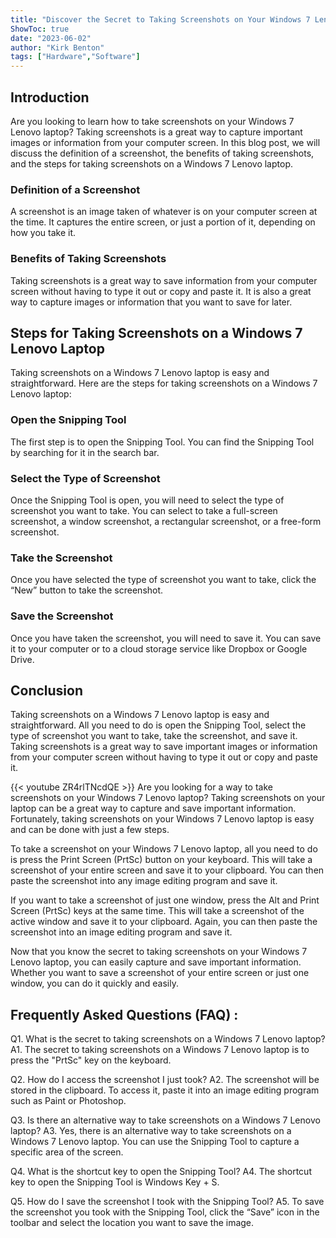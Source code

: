 ```yaml
---
title: "Discover the Secret to Taking Screenshots on Your Windows 7 Lenovo Laptop!"
ShowToc: true 
date: "2023-06-02"
author: "Kirk Benton" 
tags: ["Hardware","Software"]
---
```

## Introduction 

Are you looking to learn how to take screenshots on your Windows 7 Lenovo laptop? Taking screenshots is a great way to capture important images or information from your computer screen. In this blog post, we will discuss the definition of a screenshot, the benefits of taking screenshots, and the steps for taking screenshots on a Windows 7 Lenovo laptop. 

### Definition of a Screenshot

A screenshot is an image taken of whatever is on your computer screen at the time. It captures the entire screen, or just a portion of it, depending on how you take it. 

### Benefits of Taking Screenshots

Taking screenshots is a great way to save information from your computer screen without having to type it out or copy and paste it. It is also a great way to capture images or information that you want to save for later. 

## Steps for Taking Screenshots on a Windows 7 Lenovo Laptop

Taking screenshots on a Windows 7 Lenovo laptop is easy and straightforward. Here are the steps for taking screenshots on a Windows 7 Lenovo laptop: 

### Open the Snipping Tool

The first step is to open the Snipping Tool. You can find the Snipping Tool by searching for it in the search bar. 

### Select the Type of Screenshot

Once the Snipping Tool is open, you will need to select the type of screenshot you want to take. You can select to take a full-screen screenshot, a window screenshot, a rectangular screenshot, or a free-form screenshot. 

### Take the Screenshot

Once you have selected the type of screenshot you want to take, click the “New” button to take the screenshot. 

### Save the Screenshot

Once you have taken the screenshot, you will need to save it. You can save it to your computer or to a cloud storage service like Dropbox or Google Drive. 

## Conclusion

Taking screenshots on a Windows 7 Lenovo laptop is easy and straightforward. All you need to do is open the Snipping Tool, select the type of screenshot you want to take, take the screenshot, and save it. Taking screenshots is a great way to save important images or information from your computer screen without having to type it out or copy and paste it.

{{< youtube ZR4rlTNcdQE >}} 
Are you looking for a way to take screenshots on your Windows 7 Lenovo laptop? Taking screenshots on your laptop can be a great way to capture and save important information. Fortunately, taking screenshots on your Windows 7 Lenovo laptop is easy and can be done with just a few steps. 

To take a screenshot on your Windows 7 Lenovo laptop, all you need to do is press the Print Screen (PrtSc) button on your keyboard. This will take a screenshot of your entire screen and save it to your clipboard. You can then paste the screenshot into any image editing program and save it.

If you want to take a screenshot of just one window, press the Alt and Print Screen (PrtSc) keys at the same time. This will take a screenshot of the active window and save it to your clipboard. Again, you can then paste the screenshot into an image editing program and save it.

Now that you know the secret to taking screenshots on your Windows 7 Lenovo laptop, you can easily capture and save important information. Whether you want to save a screenshot of your entire screen or just one window, you can do it quickly and easily.

## Frequently Asked Questions (FAQ) :
Q1. What is the secret to taking screenshots on a Windows 7 Lenovo laptop?
A1. The secret to taking screenshots on a Windows 7 Lenovo laptop is to press the "PrtSc" key on the keyboard.

Q2. How do I access the screenshot I just took?
A2. The screenshot will be stored in the clipboard. To access it, paste it into an image editing program such as Paint or Photoshop.

Q3. Is there an alternative way to take screenshots on a Windows 7 Lenovo laptop?
A3. Yes, there is an alternative way to take screenshots on a Windows 7 Lenovo laptop. You can use the Snipping Tool to capture a specific area of the screen.

Q4. What is the shortcut key to open the Snipping Tool?
A4. The shortcut key to open the Snipping Tool is Windows Key + S.

Q5. How do I save the screenshot I took with the Snipping Tool?
A5. To save the screenshot you took with the Snipping Tool, click the “Save” icon in the toolbar and select the location you want to save the image.


